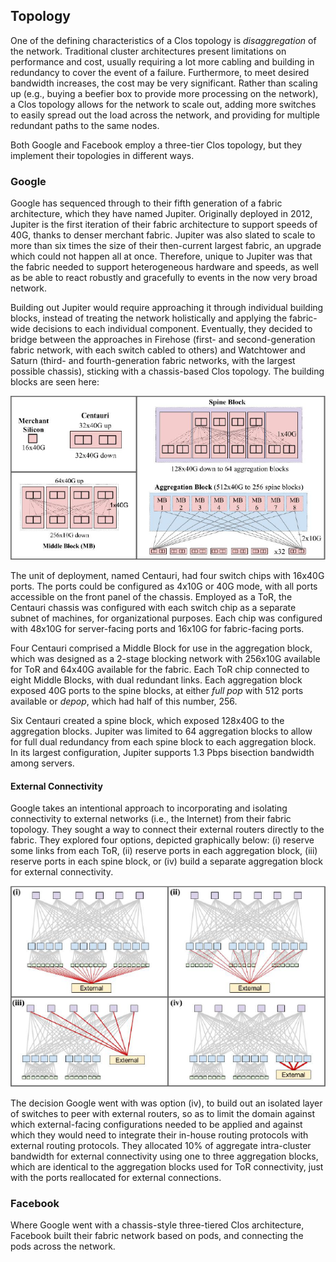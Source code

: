 ## Topology
One of the defining characteristics of a Clos topology is *disaggregation* of the network. Traditional cluster architectures present limitations on performance and cost, usually requiring a lot more cabling and building in redundancy to cover the event of a failure. Furthermore, to meet desired bandwidth increases, the cost may be very significant. Rather than scaling up (e.g., buying a beefier box to provide more processing on the network), a Clos topology allows for the network to scale out, adding more switches to easily spread out the load across the network, and providing for multiple redundant paths to the same nodes.

Both Google and Facebook employ a three-tier Clos topology, but they implement their topologies in different ways.

### Google
Google has sequenced through to their fifth generation of a fabric architecture, which they have named Jupiter. Originally deployed in 2012, Jupiter is the first iteration of their fabric architecture to support speeds of 40G, thanks to denser merchant fabric. Jupiter was also slated to scale to more than six times the size of their then-current largest fabric, an upgrade which could not happen all at once. Therefore, unique to Jupiter was that the fabric needed to support heterogeneous hardware and speeds, as well as be able to react robustly and gracefully to events in the now very broad network. 

Building out Jupiter would require approaching it through individual building blocks, instead of treating the network holistically and applying the fabric-wide decisions to each individual component. Eventually, they decided to bridge between the approaches in Firehose (first- and second-generation fabric network, with each switch cabled to others) and Watchtower and Saturn (third- and fourth-generation fabric networks, with the largest possible chassis), sticking with a chassis-based Clos topology. The building blocks are seen here:

![Building blocks used in the Jupiter topology](./images/Jupiter_building_blocks.png)

The unit of deployment, named Centauri, had four switch chips with 16x40G ports. The ports could be configured as 4x10G or 40G mode, with all ports accessible on the front panel of the chassis. Employed as a ToR, the Centauri chassis was configured with each switch chip as a separate subnet of machines, for organizational purposes. Each chip was configured with 48x10G for server-facing ports and 16x10G for fabric-facing ports. 

Four Centauri comprised a Middle Block for use in the aggregation block, which was designed as a 2-stage blocking network with 256x10G available for ToR and 64x40G available for the fabric. Each ToR chip connected to eight Middle Blocks, with dual redundant links. Each aggregation block exposed 40G ports to the spine blocks, at either *full pop* with 512 ports available or *depop*, which had half of this number, 256.

Six Centauri created a spine block, which exposed 128x40G to the aggregation blocks. Jupiter was limited to 64 aggregation blocks to allow for full dual redundancy from each spine block to each aggregation block. In its largest configuration, Jupiter supports 1.3 Pbps bisection bandwidth among servers.

#### External Connectivity
Google takes an intentional approach to incorporating and isolating connectivity to external networks (i.e., the Internet) from their fabric topology. They sought a way to connect their external routers directly to the fabric. They explored four options, depicted graphically below: (i) reserve some links from each ToR, (ii) reserve ports in each aggregation block, (iii) reserve ports in each spine block, or (iv) build a separate aggregation block for external connectivity.

![Four options to connect to the external network](./images/Jupiter_external_connect.png)

The decision Google went with was option (iv), to build out an isolated layer of switches to peer with external routers, so as to limit the domain against which external-facing configurations needed to be applied and against which they would need to integrate their in-house routing protocols with external routing protocols. They allocated 10% of aggregate intra-cluster bandwidth for external connectivity using one to three aggregation blocks, which are identical to the aggregation blocks used for ToR connectivity, just with the ports reallocated for external connections.

### Facebook

Where Google went with a chassis-style three-tiered Clos architecture, Facebook built their fabric network based on pods, and connecting the pods across the network.
